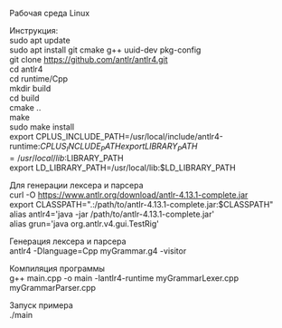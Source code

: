 Рабочая среда Linux

Инструкция:  
sudo apt update  
sudo apt install git cmake g++ uuid-dev pkg-config  
git clone https://github.com/antlr/antlr4.git  
cd antlr4  
cd runtime/Cpp  
mkdir build  
cd build  
cmake ..  
make  
sudo make install  
export CPLUS_INCLUDE_PATH=/usr/local/include/antlr4-runtime:$CPLUS_INCLUDE_PATH  
export LIBRARY_PATH=/usr/local/lib:$LIBRARY_PATH  
export LD_LIBRARY_PATH=/usr/local/lib:$LD_LIBRARY_PATH  

Для генерации лексера и парсера  
curl -O https://www.antlr.org/download/antlr-4.13.1-complete.jar  
export CLASSPATH=".:/path/to/antlr-4.13.1-complete.jar:$CLASSPATH"  
alias antlr4='java -jar /path/to/antlr-4.13.1-complete.jar'  
alias grun='java org.antlr.v4.gui.TestRig'  

Генерация лексера и парсера  
antlr4 -Dlanguage=Cpp myGrammar.g4 -visitor   

Компиляция программы  
g++ main.cpp -o main -lantlr4-runtime myGrammarLexer.cpp myGrammarParser.cpp 

Запуск примера  
./main  
